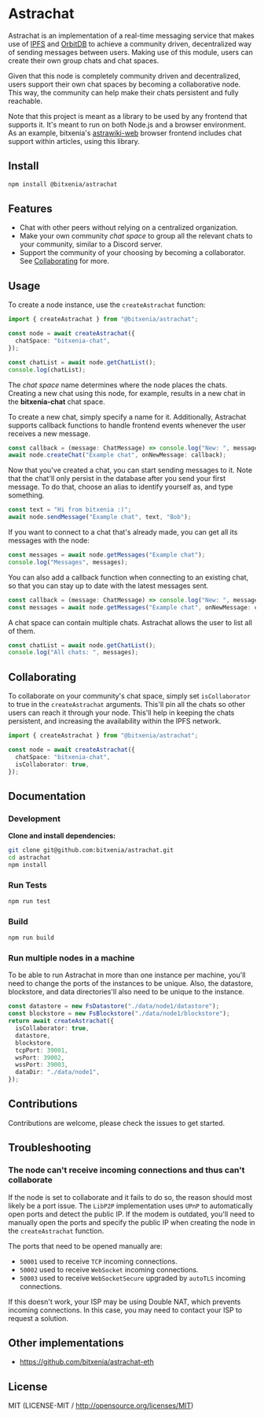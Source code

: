 # Astrachat

Astrachat is an implementation of a real-time messaging service
that makes use of [IPFS](https://ipfs.tech) and
[OrbitDB](https://github.com/orbitdb/orbitdb) to achieve a community driven,
decentralized way of sending messages between users. Making use of this module,
users can create their own group chats and chat spaces.

Given that this node is completely community driven and decentralized, users
support their own chat spaces by becoming a collaborative node. This way, the
community can help make their chats persistent and fully reachable.

Note that this project is meant as a library to be used by any frontend that
supports it. It's meant to run on both Node.js and a browser environment. As an
example, bitxenia's [astrawiki-web](https://github.com/bitxenia/astrawiki-web)
browser frontend includes chat support within articles, using this library.

## Install

```sh
npm install @bitxenia/astrachat
```

## Features

- Chat with other peers without relying on a centralized organization.
- Make your own community _chat space_ to group all the relevant chats to your
  community, similar to a Discord server.
- Support the community of your choosing by becoming a collaborator. See
  [Collaborating](https://github.com/bitxenia/astrachat?tab=readme-ov-file#Collaborating)
  for more.

## Usage

To create a node instance, use the `createAstrachat` function:

```typescript
import { createAstrachat } from "@bitxenia/astrachat";

const node = await createAstrachat({
  chatSpace: "bitxenia-chat",
});

const chatList = await node.getChatList();
console.log(chatList);
```

The _chat space_ name determines where the node places the chats. Creating a
new chat using this node, for example, results in a new chat in the
**bitxenia-chat** chat space.

To create a new chat, simply specify a name for it. Additionally, Astrachat
supports callback functions to handle frontend events whenever the user
receives a new message.

```typescript
const callback = (message: ChatMessage) => console.log("New: ", message);
await node.createChat("Example chat", onNewMessage: callback);
```

Now that you've created a chat, you can start sending messages to it. Note that
the chat'll only persist in the database after you send your first message. To
do that, choose an alias to identify yourself as, and type something.

```typescript
const text = "Hi from bitxenia :)";
await node.sendMessage("Example chat", text, "Bob");
```

If you want to connect to a chat that's already made, you can get all its
messages with the node:

```typescript
const messages = await node.getMessages("Example chat");
console.log("Messages", messages);
```

You can also add a callback function when connecting to an existing chat, so that you can stay up to date with the latest messages sent.

```typescript
const callback = (message: ChatMessage) => console.log("New: ", message);
const messages = await node.getMessages("Example chat", onNewMessage: callback);
```

A chat space can contain multiple chats. Astrachat allows the user to list all
of them.

```typescript
const chatList = await node.getChatList();
console.log("All chats: ", messages);
```

## Collaborating

To collaborate on your community's chat space, simply set `isCollaborator`
to true in the `createAstrachat` arguments. This'll pin all the chats so other
users can reach it through your node. This'll help in keeping the chats
persistent, and increasing the availability within the IPFS network.

```typescript
import { createAstrachat } from "@bitxenia/astrachat";

const node = await createAstrachat({
  chatSpace: "bitxenia-chat",
  isCollaborator: true,
});
```

## Documentation

### Development

**Clone and install dependencies:**

```sh
git clone git@github.com:bitxenia/astrachat.git
cd astrachat
npm install
```

### Run Tests

```sh
npm run test
```

### Build

```sh
npm run build
```

### Run multiple nodes in a machine

To be able to run Astrachat in more than one instance per machine, you'll need
to change the ports of the instances to be unique. Also, the datastore,
blockstore, and data directories'll also need to be unique to the
instance.

```typescript
const datastore = new FsDatastore("./data/node1/datastore");
const blockstore = new FsBlockstore("./data/node1/blockstore");
return await createAstrachat({
  isCollaborator: true,
  datastore,
  blockstore,
  tcpPort: 39001,
  wsPort: 39002,
  wssPort: 39003,
  dataDir: "./data/node1",
});
```

## Contributions

Contributions are welcome, please check the issues to get started.

## Troubleshooting

### The node can't receive incoming connections and thus can't collaborate

If the node is set to collaborate and it fails to do so, the reason should most
likely be a port issue. The `LibP2P` implementation uses `UPnP` to
automatically open ports and detect the public IP. If the modem is outdated,
you'll need to manually open the ports and specify the public IP when
creating the node in the `createAstrachat` function.

The ports that need to be opened manually are:

- `50001` used to receive `TCP` incoming connections.
- `50002` used to receive `WebSocket` incoming connections.
- `50003` used to receive `WebSocketSecure` upgraded by `autoTLS` incoming connections.

If this doesn't work, your ISP may be using Double NAT, which prevents
incoming connections. In this case, you may need to contact your ISP to request
a solution.

## Other implementations

- https://github.com/bitxenia/astrachat-eth

## License

MIT (LICENSE-MIT / http://opensource.org/licenses/MIT)
